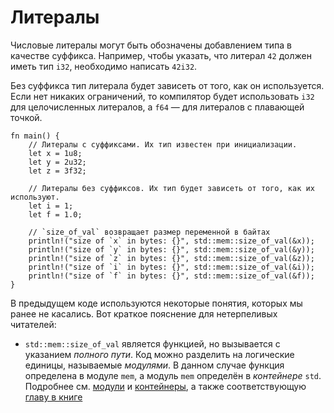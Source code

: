 # Литералы

Числовые литералы могут быть обозначены добавлением типа в качестве суффикса. Например, чтобы указать, что литерал `42` должен иметь тип `i32`, необходимо написать `42i32`.

Без суффикса тип литерала будет зависеть от того, как он используется. Если нет никаких ограничений, то компилятор будет использовать `i32` для целочисленных литералов, а `f64` — для литералов с плавающей точкой.

```rust,editable
fn main() {
    // Литералы с суффиксами. Их тип известен при инициализации.
    let x = 1u8;
    let y = 2u32;
    let z = 3f32;

    // Литералы без суффиксов. Их тип будет зависеть от того, как их используют.
    let i = 1;
    let f = 1.0;

    // `size_of_val` возвращает размер переменной в байтах
    println!("size of `x` in bytes: {}", std::mem::size_of_val(&x));
    println!("size of `y` in bytes: {}", std::mem::size_of_val(&y));
    println!("size of `z` in bytes: {}", std::mem::size_of_val(&z));
    println!("size of `i` in bytes: {}", std::mem::size_of_val(&i));
    println!("size of `f` in bytes: {}", std::mem::size_of_val(&f));
}
```

В предыдущем коде используются некоторые понятия, которых мы ранее не касались. Вот краткое пояснение для нетерпеливых читателей:

- `std::mem::size_of_val` является функцией, но вызывается с указанием *полного пути*. Код можно разделить на логические единицы, называемые *модулями*. В данном случае функция определена в модуле `mem`, а модуль `mem` определён в *контейнере* `std`. Подробнее см. [модули](mod.html) и [контейнеры](crates.html), а также соответствующую [главу в книге](http://rurust.github.io/rust_book_ru/src/crates-and-modules.html)


